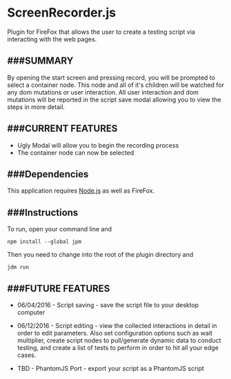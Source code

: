 # ScreenRecorder.js
Plugin for FireFox that allows the user to create a testing script via interacting with the web pages.


###SUMMARY
----------------------
By opening the start screen and pressing record, you will be prompted to select a container node. This node and all of it's children will be watched for any dom mutations or user interaction. All user interaction and dom mutations will be reported in the script save modal allowing you to view the steps in more detail.

###CURRENT FEATURES
-------------------
* Ugly Modal will allow you to begin the recording process
* The container node can now be selected

###Dependencies
---------------
This application requires [Node.js](https://nodejs.org/dist/v4.4.5/node-v4.4.5-x64.msi) as well as FireFox.

###Instructions
---------------
To run, open your command line and
```
npm install --global jpm
```
Then you need to change into the root of the plugin directory and
```
jdm run
```

###FUTURE FEATURES
----------------
* 06/04/2016 - Script saving - save the script file to your desktop computer

* 06/12/2016 - Script editing - view the collected interactions in detail in order to edit parameters. Also set configuration options such as wait multiplier, create script nodes to pull/generate dynamic data to conduct testing, and create a list of tests to perform in order to hit all your edge cases.

* TBD - PhantomJS Port - export your script as a PhantomJS script
